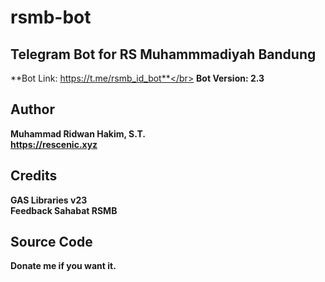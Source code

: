 # rsmb-bot
## Telegram Bot for RS Muhammmadiyah Bandung
**Bot Link: https://t.me/rsmb_id_bot**</br>
**Bot Version: 2.3**

## Author
**Muhammad Ridwan Hakim, S.T.**</br>
**https://rescenic.xyz**

## Credits
**GAS Libraries v23**</br>
**Feedback Sahabat RSMB**

## Source Code
**Donate me if you want it.**
